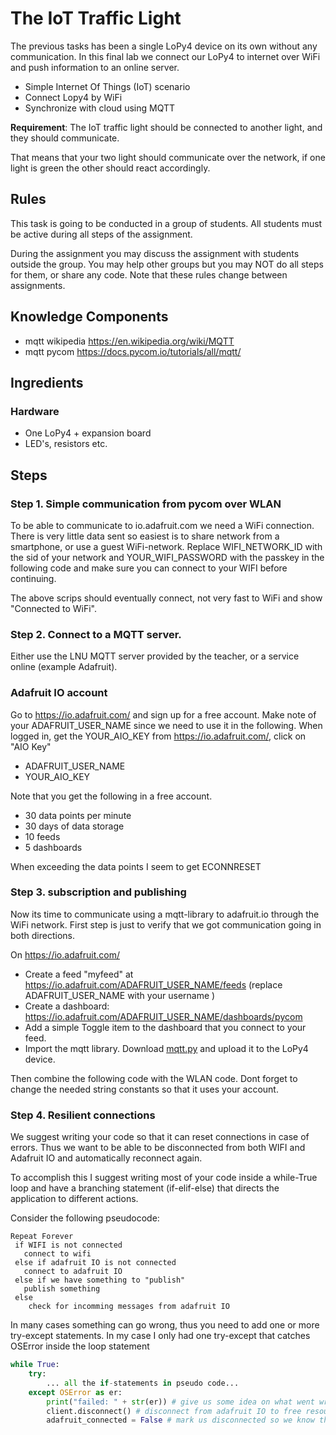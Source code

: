 # The IoT Traffic Light

The previous tasks has been a single LoPy4 device on its own without any communication. In this final lab we connect our LoPy4 to internet over WiFi and push information to an online server. 

 * Simple Internet Of Things (IoT) scenario
 * Connect Lopy4 by WiFi
 * Synchronize with cloud using MQTT

**Requirement**: The IoT traffic light should be connected to another light, and they should communicate.

That means that your two light should communicate over the network, if one light is green the other should react accordingly. 

## Rules

This task is going to be conducted in a group of students. All students must be active during all steps of the assignment.

During the assignment you may discuss the assignment with students outside the group. You may help other groups but you may NOT do all steps for them, or share any code. Note that these rules change between assignments.

## Knowledge Components

 * mqtt wikipedia https://en.wikipedia.org/wiki/MQTT
 * mqtt pycom https://docs.pycom.io/tutorials/all/mqtt/
 
## Ingredients

### Hardware

- One LoPy4 + expansion board
- LED's, resistors etc.

 
## Steps

### Step 1. Simple communication from pycom over WLAN

To be able to communicate to io.adafruit.com we need a WiFi connection. There is very little data sent so easiest is to share network from a smartphone, or use a guest WiFi-network. Replace WIFI_NETWORK_ID with the sid of your network and YOUR_WIFI_PASSWORD with the passkey in the following code and make sure you can connect to your WIFI before continuing. 

The above scrips should eventually connect, not very fast to WiFi and show "Connected to WiFi".

### Step 2. Connect to a MQTT server.

Either use the LNU MQTT server provided by the teacher, or a service online (example Adafruit). 

### Adafruit IO account

Go to https://io.adafruit.com/  and sign up for a free account. Make note of your ADAFRUIT_USER_NAME since we need to use it in the following. When logged in, get the YOUR_AIO_KEY from https://io.adafruit.com/, click on "AIO Key"

 * ADAFRUIT_USER_NAME
 * YOUR_AIO_KEY

Note that you get the following in a free account.

 * 30 data points per minute
 * 30 days of data storage
 * 10 feeds
 * 5 dashboards

When exceeding the data points I seem to get ECONNRESET

### Step 3. subscription and publishing

Now its time to communicate using a mqtt-library to adafruit.io through the WiFi network. First step is just to verify that we got communication going in both directions.

On https://io.adafruit.com/
* Create a feed "myfeed" at https://io.adafruit.com/ADAFRUIT_USER_NAME/feeds (replace ADAFRUIT_USER_NAME with your username )
* Create a dashboard:  https://io.adafruit.com/ADAFRUIT_USER_NAME/dashboards/pycom
 * Add a simple Toggle item to the dashboard that you connect to your feed.
* Import the mqtt library. Download [mqtt.py](../lib/mqtt.py) and upload it to the LoPy4 device. 

Then combine the following code with the WLAN code. Dont forget to change the needed string constants so that it uses your account.


### Step 4. Resilient connections

We suggest writing your code so that it can reset connections in case of errors. Thus we want to be able to be disconnected from both WIFI and Adafruit IO and automatically reconnect again.

To accomplish this I suggest writing most of your code inside a while-True loop and have a branching statement (if-elif-else) that directs the application to different actions. 


Consider the following pseudocode:

```
Repeat Forever
 if WIFI is not connected
   connect to wifi
 else if adafruit IO is not connected
   connect to adafruit IO
 else if we have something to "publish"
   publish something
 else
    check for incomming messages from adafruit IO
```

In many cases something can go wrong, thus you need to add one or more try-except statements. In my case I only had one try-except that catches OSError inside the loop statement


```python
while True:
    try:
        ... all the if-statements in pseudo code...
    except OSError as er:
        print("failed: " + str(er)) # give us some idea on what went wrong
        client.disconnect() # disconnect from adafruit IO to free resources
        adafruit_connected = False # mark us disconnected so we know that we should connect again 
        
```


